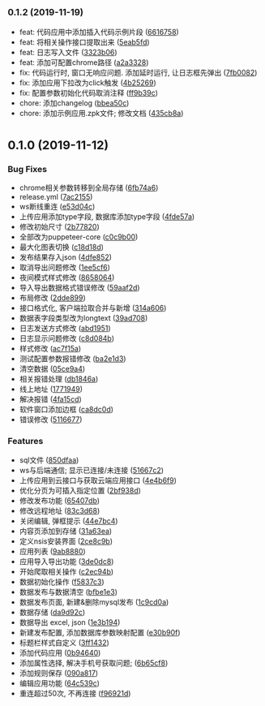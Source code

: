 ## <small>0.1.2 (2019-11-19)</small>

* feat: 代码应用中添加插入代码示例片段 ([6616758](https://github.com/klren0312/ZSpider/commit/6616758))
* feat: 将相关操作接口提取出来 ([5eab5fd](https://github.com/klren0312/ZSpider/commit/5eab5fd))
* feat: 日志写入文件 ([3323b06](https://github.com/klren0312/ZSpider/commit/3323b06))
* feat: 添加可配置chrome路径 ([a2a3328](https://github.com/klren0312/ZSpider/commit/a2a3328))
* fix: 代码运行时, 窗口无响应问题. 添加延时运行, 让日志框先弹出 ([7fb0082](https://github.com/klren0312/ZSpider/commit/7fb0082))
* fix: 添加应用下拉改为click触发 ([4b25269](https://github.com/klren0312/ZSpider/commit/4b25269))
* fix: 配置参数初始化代码取消注释 ([ff9b39c](https://github.com/klren0312/ZSpider/commit/ff9b39c))
* chore: 添加changelog ([bbea50c](https://github.com/klren0312/ZSpider/commit/bbea50c))
* chore: 添加示例应用.zpk文件; 修改文档 ([435cb8a](https://github.com/klren0312/ZSpider/commit/435cb8a))



# <small>0.1.0 (2019-11-12)</small>

### Bug Fixes

* chrome相关参数转移到全局存储 ([6fb74a6](https://github.com/klren0312/ZSpider/commit/6fb74a6))
* release.yml ([7ac2155](https://github.com/klren0312/ZSpider/commit/7ac2155))
* ws断线重连 ([e53d04c](https://github.com/klren0312/ZSpider/commit/e53d04c))
* 上传应用添加type字段, 数据库添加type字段 ([4fde57a](https://github.com/klren0312/ZSpider/commit/4fde57a))
* 修改初始尺寸 ([2b77820](https://github.com/klren0312/ZSpider/commit/2b77820))
* 全部改为puppeteer-core ([c0c9b00](https://github.com/klren0312/ZSpider/commit/c0c9b00))
* 最大化图表切换 ([c18d18d](https://github.com/klren0312/ZSpider/commit/c18d18d))
* 发布结果存入json ([4dfe852](https://github.com/klren0312/ZSpider/commit/4dfe852))
* 取消导出问题修改 ([1ee5cf6](https://github.com/klren0312/ZSpider/commit/1ee5cf6))
* 夜间模式样式修改 ([8658064](https://github.com/klren0312/ZSpider/commit/8658064))
* 导入导出数据格式错误修改 ([59aaf2d](https://github.com/klren0312/ZSpider/commit/59aaf2d))
* 布局修改 ([2dde899](https://github.com/klren0312/ZSpider/commit/2dde899))
* 接口格式化, 客户端拉取合并与新增 ([314a606](https://github.com/klren0312/ZSpider/commit/314a606))
* 数据表字段类型改为longtext ([39ad708](https://github.com/klren0312/ZSpider/commit/39ad708))
* 日志发送方式修改 ([abd1951](https://github.com/klren0312/ZSpider/commit/abd1951))
* 日志显示问题修改 ([c8d084b](https://github.com/klren0312/ZSpider/commit/c8d084b))
* 样式修改 ([ac7f15a](https://github.com/klren0312/ZSpider/commit/ac7f15a))
* 测试配置参数报错修改 ([ba2e1d3](https://github.com/klren0312/ZSpider/commit/ba2e1d3))
* 清空数据 ([05ce9a4](https://github.com/klren0312/ZSpider/commit/05ce9a4))
* 相关报错处理 ([db1846a](https://github.com/klren0312/ZSpider/commit/db1846a))
* 线上地址 ([1771949](https://github.com/klren0312/ZSpider/commit/1771949))
* 解决报错 ([4fa15cd](https://github.com/klren0312/ZSpider/commit/4fa15cd))
* 软件窗口添加边框 ([ca8dc0d](https://github.com/klren0312/ZSpider/commit/ca8dc0d))
* 错误修改 ([5116677](https://github.com/klren0312/ZSpider/commit/5116677))


### Features

* sql文件 ([850dfaa](https://github.com/klren0312/ZSpider/commit/850dfaa))
* ws与后端通信; 显示已连接/未连接 ([51667c2](https://github.com/klren0312/ZSpider/commit/51667c2))
* 上传应用到云接口与获取云端应用接口 ([4e4b6f9](https://github.com/klren0312/ZSpider/commit/4e4b6f9))
* 优化分页为可插入指定位置 ([2bf938d](https://github.com/klren0312/ZSpider/commit/2bf938d))
* 修改发布功能 ([65407db](https://github.com/klren0312/ZSpider/commit/65407db))
* 修改远程地址 ([83c3d68](https://github.com/klren0312/ZSpider/commit/83c3d68))
* 关闭编辑, 弹框提示 ([44e7bc4](https://github.com/klren0312/ZSpider/commit/44e7bc4))
* 内容页添加到存储 ([31a63ea](https://github.com/klren0312/ZSpider/commit/31a63ea))
* 定义nsis安装界面 ([2ce8c9b](https://github.com/klren0312/ZSpider/commit/2ce8c9b))
* 应用列表 ([9ab8880](https://github.com/klren0312/ZSpider/commit/9ab8880))
* 应用导入导出功能 ([3de0dc8](https://github.com/klren0312/ZSpider/commit/3de0dc8))
* 开始爬取相关操作 ([c2ec94b](https://github.com/klren0312/ZSpider/commit/c2ec94b))
* 数据初始化操作 ([f5837c3](https://github.com/klren0312/ZSpider/commit/f5837c3))
* 数据发布与数据清空 ([bfbe1e3](https://github.com/klren0312/ZSpider/commit/bfbe1e3))
* 数据发布页面, 新建&删除mysql发布 ([1c9cd0a](https://github.com/klren0312/ZSpider/commit/1c9cd0a))
* 数据存储 ([da9d92c](https://github.com/klren0312/ZSpider/commit/da9d92c))
* 数据导出 excel, json ([1e3b194](https://github.com/klren0312/ZSpider/commit/1e3b194))
* 新建发布配置, 添加数据库参数映射配置 ([e30b90f](https://github.com/klren0312/ZSpider/commit/e30b90f))
* 标题栏样式自定义 ([3ff1432](https://github.com/klren0312/ZSpider/commit/3ff1432))
* 添加代码应用 ([0b94640](https://github.com/klren0312/ZSpider/commit/0b94640))
* 添加属性选择, 解决手机号获取问题; ([6b65cf8](https://github.com/klren0312/ZSpider/commit/6b65cf8))
* 添加规则保存 ([090a817](https://github.com/klren0312/ZSpider/commit/090a817))
* 编辑应用功能 ([64c539c](https://github.com/klren0312/ZSpider/commit/64c539c))
* 重连超过50次, 不再连接 ([f96921d](https://github.com/klren0312/ZSpider/commit/f96921d))